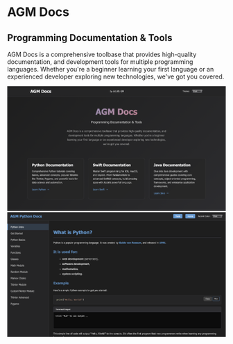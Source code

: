 # AGM Docs

## Programming Documentation & Tools

AGM Docs is a comprehensive toolbase that provides high-quality documentation, 
and development tools for multiple programming languages. Whether you're 
a beginner learning your first language or an experienced developer exploring new 
technologies, we've got you covered.

<img src="main.png" alt="AGM Docs Screenshot" width="600">
<img src="main2.png" alt="AGM Docs Screenshot 2" width="600">